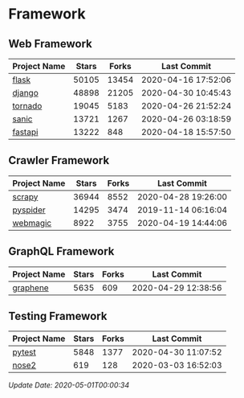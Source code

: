 # Framework

## Web Framework

| Project Name | Stars | Forks | Last Commit |
| ------------ | ----- | ----- | ----------- |
| [flask](https://github.com/pallets/flask) | 50105 | 13454 | 2020-04-16 17:52:06 |
| [django](https://github.com/django/django) | 48898 | 21205 | 2020-04-30 10:45:43 |
| [tornado](https://github.com/tornadoweb/tornado) | 19045 | 5183 | 2020-04-26 21:52:24 |
| [sanic](https://github.com/huge-success/sanic) | 13721 | 1267 | 2020-04-26 03:18:59 |
| [fastapi](https://github.com/tiangolo/fastapi) | 13222 | 848 | 2020-04-18 15:57:50 |

## Crawler Framework

| Project Name | Stars | Forks | Last Commit |
| ------------ | ----- | ----- | ----------- |
| [scrapy](https://github.com/scrapy/scrapy) | 36944 | 8552 | 2020-04-28 19:26:00 |
| [pyspider](https://github.com/binux/pyspider) | 14295 | 3474 | 2019-11-14 06:16:04 |
| [webmagic](https://github.com/code4craft/webmagic) | 8922 | 3755 | 2020-04-19 14:44:06 |

## GraphQL Framework

| Project Name | Stars | Forks | Last Commit |
| ------------ | ----- | ----- | ----------- |
| [graphene](https://github.com/graphql-python/graphene) | 5635 | 609 | 2020-04-29 12:38:56 |

## Testing Framework

| Project Name | Stars | Forks | Last Commit |
| ------------ | ----- | ----- | ----------- |
| [pytest](https://github.com/pytest-dev/pytest) | 5848 | 1377 | 2020-04-30 11:07:52 |
| [nose2](https://github.com/nose-devs/nose2) | 619 | 128 | 2020-03-03 16:52:03 |

*Update Date: 2020-05-01T00:00:34*